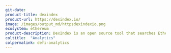 ```yaml
---
git-date: 
product-title: dexindex
product-url: https://dexindex.io/
image: /images/output_md/httpsdexindexio.png
ecosystem: ethereum
product-description: DexIndex is an open source tool that searches Ethereum decentralized exchanges to find the best token prices.
coltitle:  "Analytics"
colpermalink: defi-analytics
---
```


